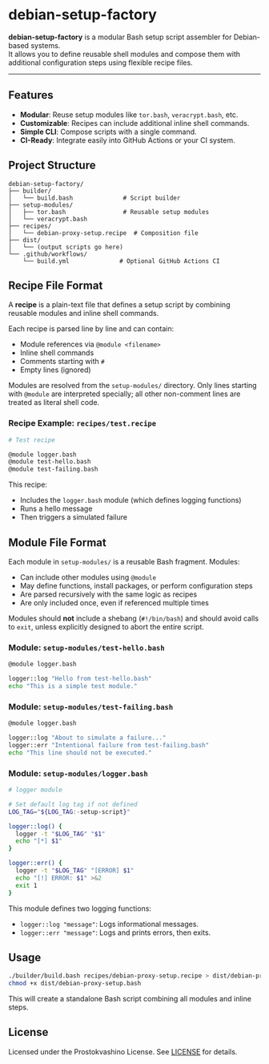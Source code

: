 # debian-setup-factory

**debian-setup-factory** is a modular Bash setup script assembler for Debian-based systems.  
It allows you to define reusable shell modules and compose them with additional configuration steps using flexible recipe files.

---

## Features

- **Modular**: Reuse setup modules like `tor.bash`, `veracrypt.bash`, etc.
- **Customizable**: Recipes can include additional inline shell commands.
- **Simple CLI**: Compose scripts with a single command.
- **CI-Ready**: Integrate easily into GitHub Actions or your CI system.

## Project Structure

```
debian-setup-factory/
├── builder/
│   └── build.bash              # Script builder
├── setup-modules/
│   ├── tor.bash                # Reusable setup modules
│   └── veracrypt.bash
├── recipes/
│   └── debian-proxy-setup.recipe  # Composition file
├── dist/
│   └── (output scripts go here)
└── .github/workflows/
    └── build.yml              # Optional GitHub Actions CI
```

## Recipe File Format

A **recipe** is a plain-text file that defines a setup script by combining reusable modules and inline shell commands.

Each recipe is parsed line by line and can contain:

* Module references via `@module <filename>`
* Inline shell commands
* Comments starting with `#`
* Empty lines (ignored)

Modules are resolved from the `setup-modules/` directory. Only lines starting with `@module` are interpreted specially; all other non-comment lines are treated as literal shell code.

### Recipe Example: `recipes/test.recipe`

```bash
# Test recipe

@module logger.bash
@module test-hello.bash
@module test-failing.bash
```

This recipe:

* Includes the `logger.bash` module (which defines logging functions)
* Runs a hello message
* Then triggers a simulated failure

## Module File Format

Each module in `setup-modules/` is a reusable Bash fragment. Modules:

* Can include other modules using `@module`
* May define functions, install packages, or perform configuration steps
* Are parsed recursively with the same logic as recipes
* Are only included once, even if referenced multiple times

Modules should **not** include a shebang (`#!/bin/bash`) and should avoid calls to `exit`, unless explicitly designed to abort the entire script.

### Module: `setup-modules/test-hello.bash`

```bash
@module logger.bash

logger::log "Hello from test-hello.bash"
echo "This is a simple test module."
```

### Module: `setup-modules/test-failing.bash`

```bash
@module logger.bash

logger::log "About to simulate a failure..."
logger::err "Intentional failure from test-failing.bash"
echo "This line should not be executed."
```

### Module: `setup-modules/logger.bash`

```bash
# logger module

# Set default log tag if not defined
LOG_TAG="${LOG_TAG:-setup-script}"

logger::log() {
  logger -t "$LOG_TAG" "$1"
  echo "[*] $1"
}

logger::err() {
  logger -t "$LOG_TAG" "[ERROR] $1"
  echo "[!] ERROR: $1" >&2
  exit 1
}
```

This module defines two logging functions:

* `logger::log "message"`: Logs informational messages.
* `logger::err "message"`: Logs and prints errors, then exits.

## Usage

```bash
./builder/build.bash recipes/debian-proxy-setup.recipe > dist/debian-proxy-setup.bash
chmod +x dist/debian-proxy-setup.bash
```

This will create a standalone Bash script combining all modules and inline steps.


## License

Licensed under the Prostokvashino License. See [LICENSE](LICENSE) for details.